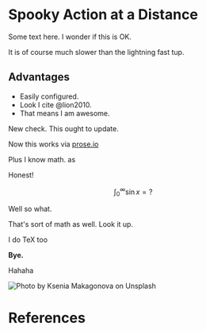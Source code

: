 # Spooky Action at a Distance

Some text here. I wonder if this is OK.

It is of course much slower than the lightning fast tup.


## Advantages

* Easily configured.
* Look I cite @lion2010.
* That means I am awesome.

New check. This ought to update.

Now this works via [prose.io](http://prose.io)

Plus I know math. as 

Honest!

$$\int_0^\infty\sin{x} = ?$$

Well so what.

That's sort of math as well.
Look it up.

I do TeX too

**Bye.**

Hahaha

![Photo by Ksenia Makagonova on Unsplash](img/ksenia-makagonova-229007.jpg "Photo by Ksenia Makagonova on Unsplash")


# References
<!--stackedit_data:
eyJoaXN0b3J5IjpbMTc3NjE3NDY4NF19
-->